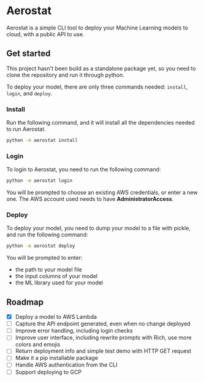 # Aerostat

Aerostat is a simple CLI tool to deploy your Machine Learning models to cloud, with a public API to use.

## Get started
This project hasn't been build as a standalone package yet, so you need to clone the repository and run it through python.

To deploy your model, there are only three commands needed: `install`, `login`, and `deploy`.

### Install
Run the following command, and it will install all the dependencies needed to run Aerostat.
```bash
python -m aerostat install
```

### Login
To login to Aerostat, you need to run the following command:
```bash
python -m aerostat login
```
You will be prompted to choose an existing AWS credentials, or enter a new one. The AWS account used needs to have **AdministratorAccess**. 

### Deploy
To deploy your model, you need to dump your model to a file with pickle, and run the following command:
```bash
python -m aerostat deploy
```
You will be prompted to enter:
- the path to your model file
- the input columns of your model
- the ML library used for your model

## Roadmap
- [x] Deploy a model to AWS Lambda
- [ ] Capture the API endpoint generated, even when no change deployed
- [ ] Improve error handling, including login checks
- [ ] Improve user interface, including rewrite prompts with Rich, use more colors and emojis
- [ ] Return deployment info and simple test demo with HTTP GET request
- [ ] Make it a pip installable package
- [ ] Handle AWS authentication from the CLI
- [ ] Support deploying to GCP
